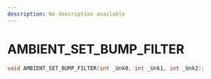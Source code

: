```yaml
---
description: No description available 
---
```


# AMBIENT_SET_BUMP_FILTER

```cpp
void AMBIENT_SET_BUMP_FILTER(int _Unk0, int _Unk1, int _Unk2);
```